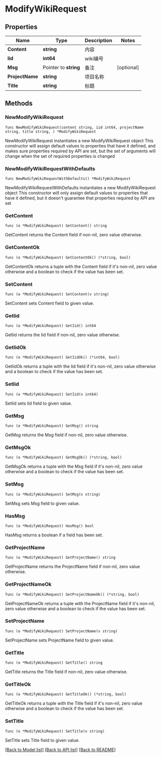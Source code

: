 # ModifyWikiRequest

## Properties

Name | Type | Description | Notes
------------ | ------------- | ------------- | -------------
**Content** | **string** | 内容 | 
**Iid** | **int64** | wiki编号 | 
**Msg** | Pointer to **string** | 备注 | [optional] 
**ProjectName** | **string** | 项目名称 | 
**Title** | **string** | 标题 | 

## Methods

### NewModifyWikiRequest

`func NewModifyWikiRequest(content string, iid int64, projectName string, title string, ) *ModifyWikiRequest`

NewModifyWikiRequest instantiates a new ModifyWikiRequest object
This constructor will assign default values to properties that have it defined,
and makes sure properties required by API are set, but the set of arguments
will change when the set of required properties is changed

### NewModifyWikiRequestWithDefaults

`func NewModifyWikiRequestWithDefaults() *ModifyWikiRequest`

NewModifyWikiRequestWithDefaults instantiates a new ModifyWikiRequest object
This constructor will only assign default values to properties that have it defined,
but it doesn't guarantee that properties required by API are set

### GetContent

`func (o *ModifyWikiRequest) GetContent() string`

GetContent returns the Content field if non-nil, zero value otherwise.

### GetContentOk

`func (o *ModifyWikiRequest) GetContentOk() (*string, bool)`

GetContentOk returns a tuple with the Content field if it's non-nil, zero value otherwise
and a boolean to check if the value has been set.

### SetContent

`func (o *ModifyWikiRequest) SetContent(v string)`

SetContent sets Content field to given value.


### GetIid

`func (o *ModifyWikiRequest) GetIid() int64`

GetIid returns the Iid field if non-nil, zero value otherwise.

### GetIidOk

`func (o *ModifyWikiRequest) GetIidOk() (*int64, bool)`

GetIidOk returns a tuple with the Iid field if it's non-nil, zero value otherwise
and a boolean to check if the value has been set.

### SetIid

`func (o *ModifyWikiRequest) SetIid(v int64)`

SetIid sets Iid field to given value.


### GetMsg

`func (o *ModifyWikiRequest) GetMsg() string`

GetMsg returns the Msg field if non-nil, zero value otherwise.

### GetMsgOk

`func (o *ModifyWikiRequest) GetMsgOk() (*string, bool)`

GetMsgOk returns a tuple with the Msg field if it's non-nil, zero value otherwise
and a boolean to check if the value has been set.

### SetMsg

`func (o *ModifyWikiRequest) SetMsg(v string)`

SetMsg sets Msg field to given value.

### HasMsg

`func (o *ModifyWikiRequest) HasMsg() bool`

HasMsg returns a boolean if a field has been set.

### GetProjectName

`func (o *ModifyWikiRequest) GetProjectName() string`

GetProjectName returns the ProjectName field if non-nil, zero value otherwise.

### GetProjectNameOk

`func (o *ModifyWikiRequest) GetProjectNameOk() (*string, bool)`

GetProjectNameOk returns a tuple with the ProjectName field if it's non-nil, zero value otherwise
and a boolean to check if the value has been set.

### SetProjectName

`func (o *ModifyWikiRequest) SetProjectName(v string)`

SetProjectName sets ProjectName field to given value.


### GetTitle

`func (o *ModifyWikiRequest) GetTitle() string`

GetTitle returns the Title field if non-nil, zero value otherwise.

### GetTitleOk

`func (o *ModifyWikiRequest) GetTitleOk() (*string, bool)`

GetTitleOk returns a tuple with the Title field if it's non-nil, zero value otherwise
and a boolean to check if the value has been set.

### SetTitle

`func (o *ModifyWikiRequest) SetTitle(v string)`

SetTitle sets Title field to given value.



[[Back to Model list]](../README.md#documentation-for-models) [[Back to API list]](../README.md#documentation-for-api-endpoints) [[Back to README]](../README.md)



